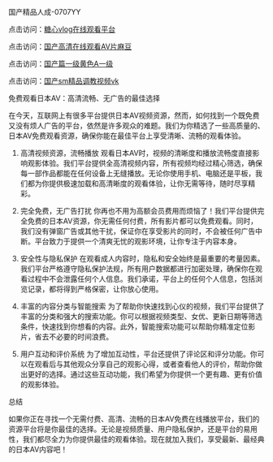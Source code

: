 国产精品人成-0707YY

点击访问：<a href="https://fdhf-454.pages.dev/">糖心vlog在线观看平台</a>

点击访问：<a href="https://bered.pages.dev/">国产高清在线观看AV片麻豆</a>

点击访问：<a href="https://rtj-3zo.pages.dev/">国产篇一级黄色A一级</a>

点击访问：<a href="https://vassv.pages.dev/">国产sm精品调教视频vk</a>

免费观看日本AV：高清流畅、无广告的最佳选择

在今天，互联网上有很多平台提供日本AV视频资源，然而，如何找到一个既免费又没有烦人广告的平台，依然是许多观众的难题。我们为你精选了一些高质量的、日本AV免费观看资源，确保你能在最佳平台上享受清晰、流畅的观看体验。

1. 高清视频资源，流畅播放
观看日本AV时，视频的清晰度和播放流畅度直接影响观影体验。我们平台提供全高清视频内容，所有视频均经过精心筛选，确保每一部作品都能在任何设备上无缝播放。无论你使用手机、电脑还是平板，我们都为你提供极速加载和高清晰度的观看体验，让你无需等待，随时尽享精彩。

2. 完全免费，无广告打扰
你再也不用为高额会员费用而烦恼了！我们平台提供完全免费的日本AV资源，你无需任何付费，所有影片都可以免费观看。同时，我们没有弹窗广告或其他干扰，保证你在享受影片的同时，不会被任何广告中断。平台致力于提供一个清爽无忧的观影环境，让你专注于内容本身。

3. 安全性与隐私保护
在观看成人内容时，隐私和安全始终是最重要的考量因素。我们平台严格遵守隐私保护法规，所有用户数据都进行加密处理，确保你在观看过程中不会泄露任何个人信息。我们承诺，平台上的任何个人信息，包括浏览记录，都将得到严格保密，让你放心使用。

4. 丰富的内容分类与智能搜索
为了帮助你快速找到心仪的视频，我们平台提供了丰富的分类和强大的搜索功能。你可以根据视频类型、女优、更新日期等筛选条件，快速找到你想看的内容。此外，智能搜索功能可以帮助你精准定位影片，省去不必要的时间浪费。

5. 用户互动和评价系统
为了增加互动性，平台还提供了评论区和评分功能。你可以在观看后与其他观众分享自己的观影心得，或者查看他人的评价，帮助你做出更好的选择。通过这些互动功能，我们希望为你提供一个更有趣、更有价值的观影体验。

总结

如果你正在寻找一个无需付费、高清、流畅的日本AV免费在线播放平台，我们的资源平台将是你最佳的选择。无论是视频质量、用户隐私保护，还是平台的易用性，我们都尽全力为你提供最佳的观看体验。现在就加入我们，享受最新、最经典的日本AV内容吧！

<span style="display:none;">[Canonical link]( https://github.com/nie20250707/nie11 ）</span>
